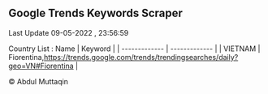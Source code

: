 

## Google Trends Keywords Scraper 
 
Last Update 09-05-2022 , 23:56:59

Country List :
 Name  | Keyword |
| ------------- | ------------- |
| VIETNAM | Fiorentina,https://trends.google.com/trends/trendingsearches/daily?geo=VN#Fiorentina |



© Abdul Muttaqin 

